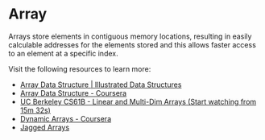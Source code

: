 # Array

Arrays store elements in contiguous memory locations, resulting in easily calculable addresses for the elements stored and this allows faster access to an element at a specific index.

Visit the following resources to learn more:

- [Array Data Structure | Illustrated Data Structures](https://www.youtube.com/watch?v=QJNwK2uJyGs)
- [Array Data Structure - Coursera](https://www.coursera.org/lecture/data-structures/arrays-OsBSF)
- [UC Berkeley CS61B - Linear and Multi-Dim Arrays (Start watching from 15m 32s)](https://archive.org/details/ucberkeley_webcast_Wp8oiO_CZZE)
- [Dynamic Arrays - Coursera](https://www.coursera.org/lecture/data-structures/dynamic-arrays-EwbnV)
- [Jagged Arrays](https://www.youtube.com/watch?v=1jtrQqYpt7g)
